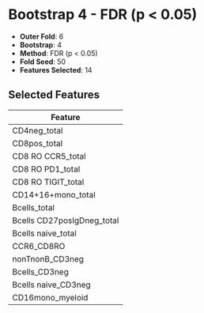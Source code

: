 # Bootstrap 4 - FDR (p < 0.05)

- **Outer Fold**: 6
- **Bootstrap**: 4
- **Method**: FDR (p < 0.05)
- **Fold Seed**: 50
- **Features Selected**: 14

## Selected Features

| Feature |
|---------|
| CD4neg_total |
| CD8pos_total |
| CD8 RO CCR5_total |
| CD8 RO PD1_total |
| CD8 RO TIGIT_total |
| CD14+16+mono_total |
| Bcells_total |
| Bcells CD27posIgDneg_total |
| Bcells naive_total |
| CCR6_CD8RO |
| nonTnonB_CD3neg |
| Bcells_CD3neg |
| Bcells naive_CD3neg |
| CD16mono_myeloid |
